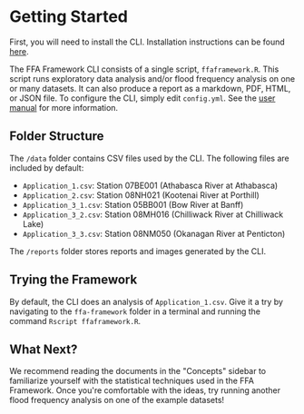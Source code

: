 # Getting Started

First, you will need to install the CLI. Installation instructions can be found [here](cli-installation-instructions.md).

The FFA Framework CLI consists of a single script, `ffaframework.R`.
This script runs exploratory data analysis and/or flood frequency analysis on one or many datasets. 
It can also produce a report as a markdown, PDF, HTML, or JSON file.
To configure the CLI, simply edit `config.yml`.
See the [user manual](cli-user-manual.md) for more information.

## Folder Structure

The `/data` folder contains CSV files used by the CLI.
The following files are included by default:

- `Application_1.csv`: Station 07BE001 (Athabasca River at Athabasca)
- `Application_2.csv`: Station 08NH021 (Kootenai River at Porthill)
- `Application_3_1.csv`: Station 05BB001 (Bow River at Banff)
- `Application_3_2.csv`: Station 08MH016 (Chilliwack River at Chilliwack Lake)
- `Application_3_3.csv`: Station 08NM050 (Okanagan River at Penticton)

The `/reports` folder stores reports and images generated by the CLI.

## Trying the Framework

By default, the CLI does an analysis of `Application_1.csv`.
Give it a try by navigating to the `ffa-framework` folder in a terminal and running the command `Rscript ffaframework.R`.

## What Next?

We recommend reading the documents in the "Concepts" sidebar to familiarize yourself with the statistical techniques used in the FFA Framework.
Once you're comfortable with the ideas, try running another flood frequency analysis on one of the example datasets! 
